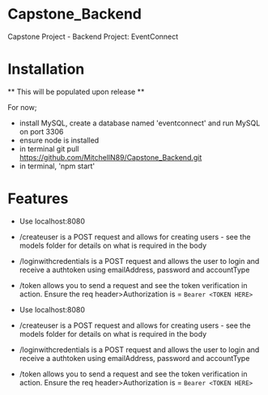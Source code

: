 # Capstone_Backend

Capstone Project - Backend
Project: EventConnect

# Installation

** This will be populated upon release **

For now;

- install MySQL, create a database named 'eventconnect' and run MySQL on port 3306
- ensure node is installed
- in terminal git pull https://github.com/MitchellN89/Capstone_Backend.git
- in terminal, 'npm start'

# Features

- Use localhost:8080
- /createuser is a POST request and allows for creating users - see the models folder for details on what is required in the body
- /loginwithcredentials is a POST request and allows the user to login and receive a authtoken using emailAddress, password and accountType
- /token allows you to send a request and see the token verification in action. Ensure the req header>Authorization is = `Bearer <TOKEN HERE>`

- Use localhost:8080
- /createuser is a POST request and allows for creating users - see the models folder for details on what is required in the body
- /loginwithcredentials is a POST request and allows the user to login and receive a authtoken using emailAddress, password and accountType
- /token allows you to send a request and see the token verification in action. Ensure the req header>Authorization is = `Bearer <TOKEN HERE>`

